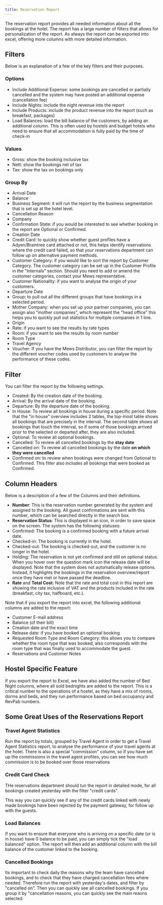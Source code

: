 ```yaml
---
title: Reservation Report
---
```


The reservation report provides all needed information about all the bookings at the hotel. The report has a large number of filters that allows for personalization of the report. As always the report can be exported into excel, offering more columns with more detailed information.

## Filters 

Below is an explanation of a few of the key filters and their purposes.

### Options
- Include Additional Expense: some bookings are cancelled or partially cancelled and the system may have posted an additional expense (cancellation fee)
- Include Nights: include the night revenue into the report
- Include Products: include the product revenue into the report (such as breakfast, packages)
- Load Balances: load the bill balance of the customers, by adding an additional column. This is often used by hostels and budget hotels who need to ensure that all accommodation is fully paid by the time of check-in

### Values
- Gross: show the booking inclusive tax
- Nett: show the bookings net of tax
- Tax: show the tax on bookings only

### Group By
- Arrival Date
- Balance
- Business Segment: it will run the report by the business segmentation that is set up at the hotel level.
- Cancellation Reason
- Company
- Confirmation State: if you would be interested to see whether booking in the report are Optional or Confirmed.
- Creation Date
- Credit Card: to quickly show whether guest profiles have a Adyen/Braintree card attached or not, this helps identify reservations where the credit card failed, so that your reservations department can follow up on alternative payment methods.
- Customer Category: if you would like to sort the report by Customer Category. The customer category can be set up in the Customer Profile in the "Internals" section. Should you need to add or amend the customer categories, contact your Mews representative.
- Customer Nationality: if you want to analyse the origin of your customers.
- Departure Date
- Group: to pull out all the different groups that have bookings in a selected period.
- Mother Company: when you set up your partner companies, you can assign also "mother companies", which represent the "head office" this helps you to quickly pull out statistics for multiple companies in 1 line.
- Origin
- Rate: if you want to see the results by rate types
- Room: if you want to see the results by room number
- Room Type
- Travel Agency 
- Voucher: If you have the Mews Distributor, you can filter the report by the different voucher codes used by customers to analyse the performance of these codes.

## Filter

You can filter the report by the following settings.

 - Created: By the creation date of the booking.
 - Arrival: By the arrival date of the booking.
 - Departure: By the departure date of the booking.
 - In House: To review all bookings in house during a specific period. Note that the "in house" overview includes 2 tables, the top-most table shows all bookings that are precisely in the interval. The second table shows all bookings that touch the interval, so if some of those bookings arrived prior to the selected or departed after, they are also included.
 - Optional: To review all optional bookings.
 - Cancelled: To review all cancelled bookings by the **stay date**
 - Cancelled on: To review all cancelled bookings by the date **on which they were cancelled**
 - Confirmed on: to review when bookings were changed from Optional to Confirmed. This filter also includes all bookings that were booked as Confirmed.

## Column Headers

Below is a description of a few of the Columns and their definitions.

- **Number**: This is the reservation number generated by the system and assigned to the booking. All guest confirmations are sent with this number, which can be searched directly in the search box.
- **Reservation Status**: This is displayed in an icon, in order to save space on the screen. The system has the following statuses:
 - Confirmed: The booking is a confirmed booking with a future arrival date.
 - Checked-in: The booking is currently in the hotel.
 - Checked-out: The booking is checked-out, and the customer is no longer in the hotel.
 - Holding: The reservation is not yet confirmed and still on optional status. When you hover over the question mark icon the release date will be displayed. Note that the system does not automatically release options. Instead, it highlights the bookings in the reservation overview/report once they have met or have passed the deadline.
- **Rate** and **Total Cost**: Note that the rate and total cost in this report are showing the rate inclusive of VAT and the products included in the rate (breakfast, city tax, halfboard, etc.).

Note that if you export the report into excel, the following additional columns are added to the report:
- Customer E-mail address
- Balance (of their bill)
- Creation date and the exact time
- Release date: if you have booked an optional booking
- Requested Room Type and Room Category: this allows you to compare whether the room type that was booked, also corresponds with the room type that was finally used to accommodate the guest.
- Reservations and Customer Notes

## Hostel Specific Feature

If you export the report to Excel, we have also added the number of Bed Night columns, where all sold bednights are added to the report. This is a critical number to the operations of a hostel, as they have a mix of rooms, dorms and beds, and they run performance based on bed occupancy and RevPab numbers.

## Some Great Uses of the Reservations Report

### Travel Agent Statistics
Run the report by totals, grouped by Travel Agent in order to get a Travel Agent Statistics report, to analyse the performance of your travel agents at the hotel. There is also a special "commission" column, so if you have set up the commissions in the travel agent profiles, you can see how much commission is to be booked over those reservations

### Credit Card Check
THe reservations department should tun the report in detailed mode, for all bookings created yesterday with the filter "credit cards". 

This way you can quickly see if any of the credit cards linked with newly made bookings have been rejected by the payment gateway, for follow up with the guests.

### Load Balances
If you want to ensure that everyone who is arriving on a specific date (or is in house) have 0 balance to be paid, you can simply tick the "load balanced" option. The report will then add an additional column with the bill balance of the customer linked to the booking.

### Cancelled Bookings
Its important to check daily the reasons why the team have cancelled bookings, and to check that they have charged cancellation fees where needed. Therefore run the report with yesterday's dates, and filter by "cancelled on". Then you can quickly see all cancelled bookings. If you group it by "cancellation reasons, you can quickly see the main reaons selected.

